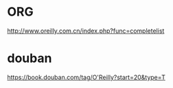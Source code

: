 # ORG
http://www.oreilly.com.cn/index.php?func=completelist

# douban
https://book.douban.com/tag/O'Reilly?start=20&type=T
